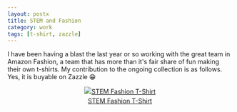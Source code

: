 ```yaml
---
layout: postx
title: STEM and Fashion
category: work
tags: [t-shirt, zazzle]
---
```


I have been having a blast the last year or so working with the great team
in Amazon Fashion, a team that has more than it's fair share of fun making
their own t-shirts. My contribution to the ongoing collection is as follows.
Yes, it is buyable on Zazzle 😁

<div style="text-align:center;line-height:150%">
<a href="https://www.zazzle.com/pd/spp/pt-zazzle_shirt?dz=c3a7f8c3-dea0-4f0f-90ec-9d53f0887f03&clone=true&pending=true&design.areas=%5Bzazzle_shirt_10x12_front%5D&color=black&size=a_xl&style=aa_mens_crew_tshirt_2001&social=true" rel="nofollow"><img src="https://www.zazzle.com/rlv/svc/view?rlvnet=1&realview=113176653516639378&design=c3a7f8c3-dea0-4f0f-90ec-9d53f0887f03&style=aa_mens_crew_tshirt_2001&size=a_xl&color=black&max_dim=325&bg=0xffffff" alt="STEM Fashion T-Shirt" style="border:0;" /></a>
<br/>
<a href="https://www.zazzle.com/pd/spp/pt-zazzle_shirt?dz=c3a7f8c3-dea0-4f0f-90ec-9d53f0887f03&clone=true&pending=true&design.areas=%5Bzazzle_shirt_10x12_front%5D&color=black&size=a_xl&style=aa_mens_crew_tshirt_2001&social=true" rel="nofollow">STEM Fashion T-Shirt</a>
</div>
